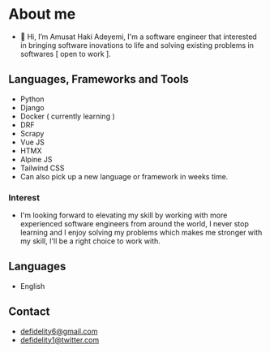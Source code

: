 # About me
- 👋 Hi, I’m Amusat Haki Adeyemi, I'm a software engineer that interested in bringing software inovations to life and solving existing problems in softwares [ open to work ].


## Languages, Frameworks and Tools

- Python 
- Django
- Docker ( currently learning )
- DRF
- Scrapy
- Vue JS
- HTMX
- Alpine JS
- Tailwind CSS
- Can also pick up a new language or framework in weeks time.

### Interest

- I'm looking forward to elevating my skill by working with more experienced software engineers from around the world, I never stop learning and I enjoy solving my problems which makes me stronger with my skill, I'll be a right choice to work with.

## Languages
- English

## Contact

- defidelity6@gmail.com
- defidelity1@twitter.com

<!---
DeFidelity/DeFidelity is a ✨ special ✨ repository because its `README.md` (this file) appears on your GitHub profile.
You can click the Preview link to take a look at your changes.
--->
